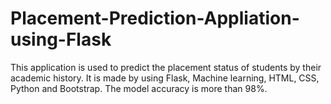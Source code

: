 # Placement-Prediction-Appliation-using-Flask

This application is used to predict the placement status of students by their academic history. It is made by using Flask, Machine learning, HTML, CSS, Python and Bootstrap. The model accuracy is more than 98%.

